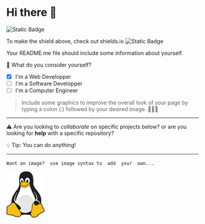 # Hi there 👋
![Static Badge](https://img.shields.io/badge/Mr_Rilett-Nora_Frances_Henderson-blue)

To make the shield above, check out shields.io ![Static Badge](https://img.shields.io/badge/to%20make%20anything%20you%20would%20like!-8A2BE2)

Your README.me file should include some information about yourself. 

📝 What do you consider yourself?
   - [x] I'm a Web Developper
   - [ ] I'm a Software Developper
   - [ ] I'm a Computer Engineer

> Include some graphics to improve the overall look of your page by typing a colon (:) followed by your desired image.
🤡🥶🤠


---

:warning: Are you looking to *collaborate* on specific projects below? or are you looking for **help** with a specific repository?

:bulb: Tip: You can do anything!


---
`Want an image? 
use image syntax to 
add 
your 
own...`

![Tux, the Linux mascot](tux.png)

